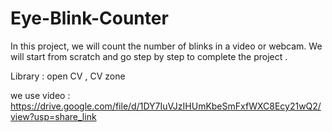 # Eye-Blink-Counter
In this project, we will count the number of blinks in a video or webcam. We will start from scratch and go step by step to complete the project .

Library : 
  open CV , CV zone
  
  
we use video : https://drive.google.com/file/d/1DY7IuVJzIHUmKbeSmFxfWXC8Ecy21wQ2/view?usp=share_link  
